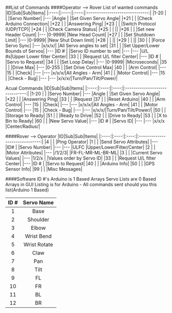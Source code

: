 ##List of Commands
####Operator --> Rover
List of wanted commands
|ID|Sub|Sub|Items|
|:----:|:----:|:----:|:------------------------------:|
|1-20  |      |      |Servo Number|
|---   |Angle |      |Set Given Servo Angle|
|*21   |      |      |Check Arduino Connection|
|*22   |      |      |Answering Ping|
|*23   |      |      |Switch Protocol (UDP/TCP)|
|*24   |      |      |Check Camera Status|
|*25   |      |      ||
|*26   |      |      |Set new Header Count|
|---   |0-9999|      |New Head Count|
|*27   |      |      |Set Shutdown Limit|
|---   |0-9999|      |New Shut Down limit|
|*28   |      |      ||
|*29   |      |      ||
|30    |      |      |Force Servo Sync|
|---   |x/x/x/|      |All Servo angles to set|
|31    |      |      |Set Upper/Lower Bounds of Servos|
|---   |ID #  |      |Servo ID number to set|
|---   |---   |U/L #s|Upper Lower filter Center|
|33    |      |      |Request U/L filter Center|
|---   |ID #  |      |Servo to Request|
|34    |      |      |Set Loop Delay|
|---   |0-9999|      |Microseconds|
|35    |      |      |Drive Max|
|---   |0-255 |      |Set Drive Control Max|
|40    |      |      |Arm Control|
|---   |15    |      |Check|
|---   |---   |x/x/x/|All Angles - Arm|
|41    |      |      |Motor Control|
|---   |15    |      |Check - Bug|
|---   |---   |x/x/x/|Turn/Pan/Tilt/Power/|

Acual Commands
|ID|Sub|Sub|Items|
|:----:|:----:|:----:|:------------------------------:|
|1-20  |      |      |Servo Number|
|---   |Angle |      |Set Given Servo Angle|
|*22   |      |      |Answering Ping|
|33    |      |      |Request 
|37    |      |      |Reset Arduino|
|40    |      |      |Arm Control|
|---   |15    |      |Check|
|---   |---   |x/x/x/|All Angles - Arm|
|41    |      |      |Motor Control|
|---   |15    |      |Check - Bug|
|---   |---   |x/x/x/|Turn/Pan/Tilt/Power/|
|50    |      |      |Storage to Ready|
|51    |      |      |Ready to Drive|
|52    |      |      |Drive to Ready|
|53    |      |      |X to Bin to Ready|
|60    |      |      |New Servo Value|
|---   |ID #  |      |Servo ID|
|---   |---   |x/x/x |Center/Radius/|

####Rover --> Operator
|ID|Sub|Sub|Items|
|:----:|:----:|:----:|:------------------------------:|
|4     |      |      |Ping Operator|
|1     |      |      |Send Servo Attributes|
|---   |ID#   |      |Servo Number|
|---   |---   |ULFC  |Upper/Lower/Filter/Center|
|2     |      |      |Motor Attributes|
|---   |/1/2/3|      |FR-FL-MR-ML-BR-ML|
|3     |      |      |Current Servo Values|
|---   |1/2/x |      |Values order by Servo ID|
|33    |      |      |Request U/L filter Center|
|---   |ID #  |      |Servo to Request|
|40    |      |      |Arduino Info|
|50    |      |      |GPS Sensor Info|
|99    |      |      |Misc Messages|



####Software ID #'s
Arduino is 1 Based Arrays
Servo Lists are 0 Based Arrays in GUI
Listing is for Arduino - All commands sent should you this list(Arduino 1 Based)

|ID # | Servo Name |
|:---:|:----------:|
|1    |Base        |
|2    |Shoulder    |
|3    |Elbow       |
|4    |Wrist Bend  |
|5    |Wrist Rotate|
|6    |Claw        |
|7    |Pan         |
|8    |Tilt        |
|9    |FL          |
|10   |FR          |
|11   |BL          |
|12   |BR          |
